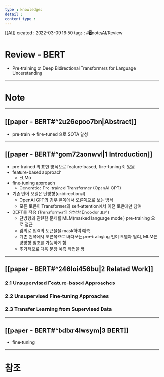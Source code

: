 ```yaml
---
type : knowledges
detail : 
content_type :
---
```


[[AI]]
created : 2022-03-09 16:50
tags : #🖥️note/AI/Review  

# Review - BERT
- Pre-training of Deep Bidirectional Transformers for Language Understanding

---
# Note

---
## [[paper - BERT#^2u26epoo7bn|Abstract]]
- pre-train → fine-tuned 으로 SOTA 달성

---
## [[paper - BERT#^gom72aonwvl|1 Introduction]]
- pre-trained 의 표현 방식으로 feature-based, fine-tuning 이 있음
- feature-based approach
	- ELMo
- fine-tuning approach
	- Generatice Pre-trained Transformer (OpenAI GPT)
- 기존 언어 모델은 단방향(unidirectional)
	- OpenAI GPT의 경우 왼쪽에서 오른쪽으로 보는 방식
	- 모든 토큰이 Transformer의  self-attention에서 이전 토큰에만 참여
- BERT를 적용 (Transformer의 양방향 Encoder 표현)
	- 단방향과 관련한 문제를 MLM(masked language model) pre-training 으로 접근
	- 임의로 입력의 토큰을을 mask하여 예측
	- 기존 왼쪽에서 오른쪽으로 바라보는 pre-trainging 언어 모델과 달리, MLM은 양방향 참조를 가능하게 함
	- 추가적으로 다음 문장 예측 작업을 함

---
## [[paper - BERT#^246loi456bu|2 Related Work]]
### 2.1 Unsupervised Feature-based Approaches

### 2.2 Unsupervised Fine-tuning Approaches

### 2.3 Transfer Learning from Supervised Data

---
## [[paper - BERT#^bdlxr4lwsym|3 BERT]]
- fine-tuning

---
# 참조 
